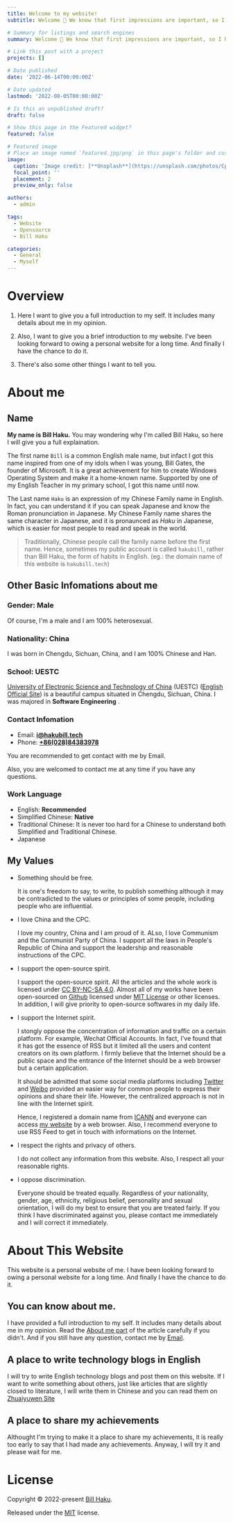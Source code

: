 ```yaml
---
title: Welcome to my website!
subtitle: Welcome 👋 We know that first impressions are important, so I have written all the things you may want to know to help you get familiar with everything in no time.

# Summary for listings and search engines
summary: Welcome 👋 We know that first impressions are important, so I have written all the things you may want to know to help you get familiar with everything in no time.

# Link this post with a project
projects: []

# Date published
date: '2022-06-14T00:00:00Z'

# Date updated
lastmod: '2022-08-05T00:00:00Z'

# Is this an unpublished draft?
draft: false

# Show this page in the Featured widget?
featured: false

# Featured image
# Place an image named `featured.jpg/png` in this page's folder and customize its options here.
image:
  caption: 'Image credit: [**Unsplash**](https://unsplash.com/photos/CpkOjOcXdUY)'
  focal_point: ''
  placement: 2
  preview_only: false

authors:
  - admin

tags:
  - Website
  - Opensource
  - Bill Haku

categories:
  - General
  - Myself
---
```


# Overview

1. Here I want to give you a full introduction to my self. It includes many details about me in my opinion.

2. Also, I want to give you a brief introduction to my website. I've been looking forward to owing a personal website for a long time. And finally I have the chance to do it.

3. There's also some other things I want to tell you.

# About me

## Name

**My name is Bill Haku.** You may wondering why I'm called Bill Haku, so here I will give you a full explaination.

The first name `Bill` is a common English male name, but infact I got this name inspired from one of my idols when I was young, Bill Gates, the founder of Microsoft. It is a great achievement for him to create Windows Operating System and make it a home-known name. Supported by one of my English Teacher in my primary school, I got this name until now.

The Last name `Haku` is an expression of my Chinese Family name in English. In fact, you can understand it if you can speak Japanese and know the Roman pronunciation in Japanese. My Chinese Family name shares the same character in Japanese, and it is pronaunced as *Haku* in Japanese, which is easier for most people to read and speak in the world.

> Traditionally, Chinese people call the family name before the first name. Hence, sometimes my public account is called `hakubill`, rather than Bill Haku, the form of habits in English. (eg.: the domain name of this website is `hakubill.tech`)

## Other Basic Infomations about me

### Gender: Male

Of course, I'm a male and I am 100% heterosexual.

### Nationality: China

I was born in Chengdu, Sichuan, China, and I am 100% Chinese and Han.

### School: UESTC

 [University of Electronic Science and Technology of China](http://www.uestc.edu.cn) (UESTC) ([English Official Site](https://en.uestc.edu.cn)) is a beautiful campus situated in Chengdu, Sichuan, China. I was majored in **Software Engineering** .

### Contact Infomation

- Email: [**i@hakubill.tech**](mailto:i@hakubill.tech)
- Phone: [**+86(028)84383978**](tel:+86(028)84383978)

You are recommended to get contact with me by Email.

Also, you are welcomed to contact me at any time if you have any questions.

### Work Language

- English: **Recommended**
- Simplified Chinese: **Native**
- Traditional Chinese: It is never too hard for a Chinese to understand both Simplified and Traditional Chinese.
- Japanese

## My Values

- Something should be free.

  It is one's freedom to say, to write, to publish something although it may be contradicted to the values or principles of some people, including people who are influential.

- I love China and the CPC.

  I love my country, China and I am proud of it. ALso, I love Communism and the Communist Party of China. I support all the laws in People's Republic of China and support the leadership and reasonable instructions of the CPC.

- I support the open-source spirit.

  I support the open-source spirit. All the articles and the whole work is licensed under [CC BY-NC-SA 4.0](https://creativecommons.org/licenses/by-nc-sa/4.0/). Almost all of my works have been open-sourced on [Github](https://github.com) licensed under [MIT License](https://opensource.org/licenses/MIT) or other licenses. In addition, I will give priority to open-source softwares in my daily life.

- I support the Internet spirit.

  I stongly oppose the concentration of information and traffic on a certain platform. For example, Wechat Official Accounts. In fact, I've found that it has got the essence of RSS but it limited all the users and content creators on its own platform. I firmly believe that the Internet should be a public space and the entrance of the Internet should be a web browser but a certain application.

  It should be admitted that some social media platforms including [Twitter](https://twitter.com) and [Weibo](https://weibo.com) provided an easier way for common people to express their opinions and share their life. However, the centralized approach is not in line with the Internet spirit.

  Hence, I registered a domain name from [ICANN](https://www.icann.org) and everyone can access [my website](https://hakubill.tech) by a web browser. Also, I recommend everyone to use RSS Feed to get in touch with informations on the Internet.

- I respect the rights and privacy of others.

  I do not collect any information from this website. Also, I respect all your reasonable rights.

- I oppose discrimination.

  Everyone should be treated equally. Regardless of your nationality, gender, age, ethnicity, religious belief, personality and sexual orientation, I will do my best to ensure that you are treated fairly. If you think I have discriminated against you, please contact me immediately and I will correct it immediately.

<!-- ## My Skills & Work Experience -->

# About This Website

This website is a personal website of me. I have been looking forward to owing a personal website for a long time. And finally I have the chance to do it.

## You can know about me.

I have provided a full introduction to my self. It includes many details about me in my opinion. Read the [About me part](#about-me) of the article carefully if you didn't. And if you still have any question, contact me by [Email](mailto:i@hakubill.tech).

## A place to write technology blogs in English

I will try to write English technology blogs and post them on this website. If I want to write something about others, just like articles that are slightly closed to literature, I will write them in Chinese and you can read them on [Zhuaiyuwen Site](http://zhuaiyuwen.xyz)

## A place to share my achievements

Althought I'm trying to make it a place to share my achievements, it is really too early to say that I had made any achievements. Anyway, I will try it and please wait for me.

# License

Copyright ©️ 2022-present [Bill Haku](https://hakubill.tech).

Released under the [MIT](https://github.com/Bill-Haku/homepage/LICENSE.md) license.
